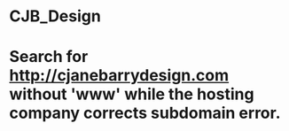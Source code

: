 # CJB_Design
# Search for http://cjanebarrydesign.com without 'www' while the hosting company corrects subdomain error. 

